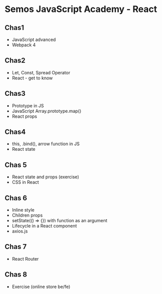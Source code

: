 # Semos JavaScript Academy - React

## Chas1

- JavaScript advanced
- Webpack 4

## Chas2

- Let, Const, Spread Operator
- React - get to know

## Chas3

- Prototype in JS
- JavaScript Array.prototype.map()
- React props

## Chas4

- this, .bind(), arrow function in JS
- React state

## Chas 5

- React state and props (exercise)
- CSS in React

## Chas 6
- Inline style
- Children props
- setState(() => {}) with function as an argument
- Lifecycle in a React component
- axios.js

## Chas 7
- React Router

## Chas 8
- Exercise (online store be/fe)
